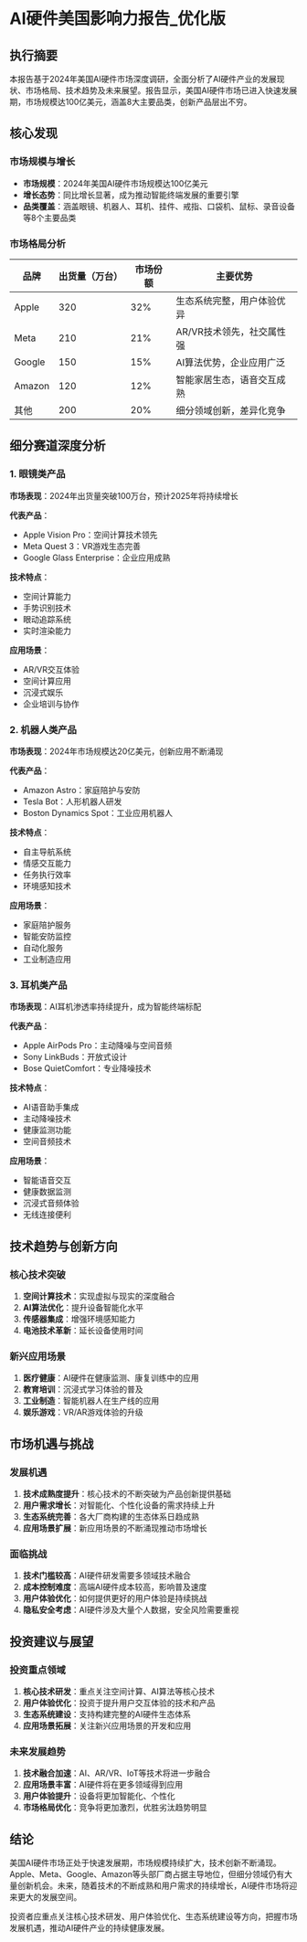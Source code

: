 # AI硬件美国影响力报告_优化版

## 执行摘要

本报告基于2024年美国AI硬件市场深度调研，全面分析了AI硬件产业的发展现状、市场格局、技术趋势及未来展望。报告显示，美国AI硬件市场已进入快速发展期，市场规模达100亿美元，涵盖8大主要品类，创新产品层出不穷。

## 核心发现

### 市场规模与增长
- **市场规模**：2024年美国AI硬件市场规模达100亿美元
- **增长态势**：同比增长显著，成为推动智能终端发展的重要引擎
- **品类覆盖**：涵盖眼镜、机器人、耳机、挂件、戒指、口袋机、鼠标、录音设备等8个主要品类

### 市场格局分析
| 品牌   | 出货量（万台） | 市场份额 | 主要优势 |
|--------|---------------|----------|----------|
| Apple  | 320           | 32%      | 生态系统完整，用户体验优异 |
| Meta   | 210           | 21%      | AR/VR技术领先，社交属性强 |
| Google | 150           | 15%      | AI算法优势，企业应用广泛 |
| Amazon | 120           | 12%      | 智能家居生态，语音交互成熟 |
| 其他   | 200           | 20%      | 细分领域创新，差异化竞争 |

## 细分赛道深度分析

### 1. 眼镜类产品
**市场表现**：2024年出货量突破100万台，预计2025年将持续增长

**代表产品**：
- Apple Vision Pro：空间计算技术领先
- Meta Quest 3：VR游戏生态完善
- Google Glass Enterprise：企业应用成熟

**技术特点**：
- 空间计算能力
- 手势识别技术
- 眼动追踪系统
- 实时渲染能力

**应用场景**：
- AR/VR交互体验
- 空间计算应用
- 沉浸式娱乐
- 企业培训与协作

### 2. 机器人类产品
**市场表现**：2024年市场规模达20亿美元，创新应用不断涌现

**代表产品**：
- Amazon Astro：家庭陪护与安防
- Tesla Bot：人形机器人研发
- Boston Dynamics Spot：工业应用机器人

**技术特点**：
- 自主导航系统
- 情感交互能力
- 任务执行效率
- 环境感知技术

**应用场景**：
- 家庭陪护服务
- 智能安防监控
- 自动化服务
- 工业制造应用

### 3. 耳机类产品
**市场表现**：AI耳机渗透率持续提升，成为智能终端标配

**代表产品**：
- Apple AirPods Pro：主动降噪与空间音频
- Sony LinkBuds：开放式设计
- Bose QuietComfort：专业降噪技术

**技术特点**：
- AI语音助手集成
- 主动降噪技术
- 健康监测功能
- 空间音频技术

**应用场景**：
- 智能语音交互
- 健康数据监测
- 沉浸式音频体验
- 无线连接便利

## 技术趋势与创新方向

### 核心技术突破
1. **空间计算技术**：实现虚拟与现实的深度融合
2. **AI算法优化**：提升设备智能化水平
3. **传感器集成**：增强环境感知能力
4. **电池技术革新**：延长设备使用时间

### 新兴应用场景
1. **医疗健康**：AI硬件在健康监测、康复训练中的应用
2. **教育培训**：沉浸式学习体验的普及
3. **工业制造**：智能机器人在生产线的应用
4. **娱乐游戏**：VR/AR游戏体验的升级

## 市场机遇与挑战

### 发展机遇
1. **技术成熟度提升**：核心技术的不断突破为产品创新提供基础
2. **用户需求增长**：对智能化、个性化设备的需求持续上升
3. **生态系统完善**：各大厂商构建的生态体系日趋成熟
4. **应用场景扩展**：新应用场景的不断涌现推动市场增长

### 面临挑战
1. **技术门槛较高**：AI硬件研发需要多领域技术融合
2. **成本控制难度**：高端AI硬件成本较高，影响普及速度
3. **用户体验优化**：如何提供更好的用户体验是持续挑战
4. **隐私安全考虑**：AI硬件涉及大量个人数据，安全风险需要重视

## 投资建议与展望

### 投资重点领域
1. **核心技术研发**：重点关注空间计算、AI算法等核心技术
2. **用户体验优化**：投资于提升用户交互体验的技术和产品
3. **生态系统建设**：支持构建完整的AI硬件生态体系
4. **应用场景拓展**：关注新兴应用场景的开发和应用

### 未来发展趋势
1. **技术融合加速**：AI、AR/VR、IoT等技术将进一步融合
2. **应用场景丰富**：AI硬件将在更多领域得到应用
3. **用户体验提升**：设备将更加智能化、个性化
4. **市场格局优化**：竞争将更加激烈，优胜劣汰趋势明显

## 结论

美国AI硬件市场正处于快速发展期，市场规模持续扩大，技术创新不断涌现。Apple、Meta、Google、Amazon等头部厂商占据主导地位，但细分领域仍有大量创新机会。未来，随着技术的不断成熟和用户需求的持续增长，AI硬件市场将迎来更大的发展空间。

投资者应重点关注核心技术研发、用户体验优化、生态系统建设等方向，把握市场发展机遇，推动AI硬件产业的持续健康发展。